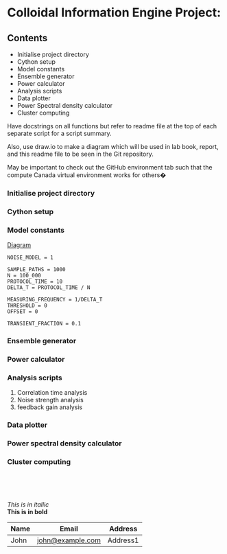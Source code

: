 # Colloidal Information Engine Project:

## Contents

* Initialise project directory
* Cython setup 
* Model constants 
* Ensemble generator 
* Power calculator 
* Analysis scripts
* Data plotter 
* Power Spectral density calculator
* Cluster computing

<p>
Have docstrings on all functions but refer to readme file at the top of each separate script for a script summary.
</p>
<p>
Also, use draw.io to make a diagram which will be used in lab book, report, and this readme file to be seen in the Git repository.
</p>
<p>
May be important to check out the GitHub environment tab such that the compute Canada virtual environment works for others�
</p>

### Initialise project directory

### Cython setup 

### Model constants

[Diagram](engine_schematic.drawio.svg "Experimental apparatus")

~~~~
NOISE_MODEL = 1

SAMPLE_PATHS = 1000
N = 100_000
PROTOCOL_TIME = 10
DELTA_T = PROTOCOL_TIME / N

MEASURING_FREQUENCY = 1/DELTA_T
THRESHOLD = 0
OFFSET = 0

TRANSIENT_FRACTION = 0.1
~~~~

### Ensemble generator

### Power calculator

### Analysis scripts

1. Correlation time analysis
2. Noise strength analysis
3. feedback gain analysis


### Data plotter

### Power spectral density calculator

### Cluster computing

<br>
<br>
<br>


_This is in itallic_ <br>
**This is in bold**

|Name|Email|Address|
|----|-----|-------|
|John|john@example.com|Address1|

